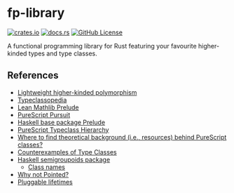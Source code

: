# fp-library

[![crates.io](https://img.shields.io/crates/v/fp-library.svg)](https://crates.io/crates/fp-library)
[![docs.rs](https://docs.rs/fp-library/badge.svg)](https://docs.rs/fp-library)
[![GitHub License](https://img.shields.io/github/license/nothingnesses/rust-fp-library?color=blue)](https://github.com/nothingnesses/rust-fp-library/blob/main/LICENSE)


A functional programming library for Rust featuring your favourite higher-kinded types and type classes.

## References
* [Lightweight higher-kinded polymorphism](https://www.cl.cam.ac.uk/~jdy22/papers/lightweight-higher-kinded-polymorphism.pdf)
* [Typeclassopedia](https://wiki.haskell.org/Typeclassopedia)
* [Lean Mathlib Prelude](https://leanprover-community.github.io/mathlib4_docs/Init/Prelude.html)
* [PureScript Pursuit](https://pursuit.purescript.org/)
* [Haskell base package Prelude](https://hackage.haskell.org/package/base-4.21.0.0/docs/Prelude.html)
* [PureScript Typeclass Hierarchy](https://jordanmartinez.github.io/purescript-jordans-reference-site/content/91-Type-Classes/index.html)
* [Where to find theoretical background (i.e., resources) behind PureScript classes?](https://discourse.purescript.org/t/where-to-find-theoretical-background-i-e-resources-behind-purescript-classes/535)
* [Counterexamples of Type Classes](https://blog.functorial.com/posts/2015-12-06-Counterexamples.html)
* [Haskell semigroupoids package](https://github.com/ekmett/semigroupoids)
	* [Class names](https://github.com/ekmett/semigroupoids/issues/26)
* [Why not Pointed?](https://wiki.haskell.org/Why_not_Pointed%3F)
* [Pluggable lifetimes](https://docs.rs/generic-std/latest/generic_std/plug/trait.PlugLifetime.html)